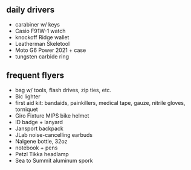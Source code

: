 ## daily drivers
* carabiner w/ keys
* Casio F91W-1 watch
* knockoff Ridge wallet
* Leatherman Skeletool
* Moto G6 Power 2021 + case
* tungsten carbide ring

## frequent flyers
* bag w/ tools, flash drives, zip ties, etc.
* Bic lighter
* first aid kit: bandaids, painkillers, medical tape, gauze, nitrile gloves, torniquet
* Giro Fixture MIPS bike helmet
* ID badge + lanyard
* Jansport backpack
* JLab noise-cancelling earbuds
* Nalgene bottle, 32oz
* notebook + pens
* Petzl Tikka headlamp
* Sea to Summit aluminum spork